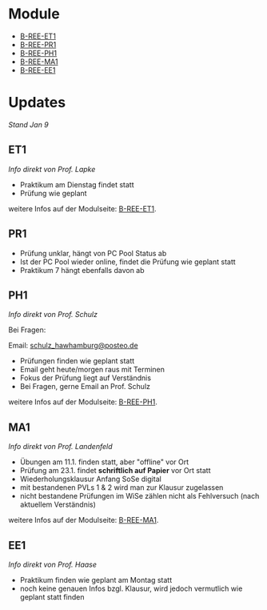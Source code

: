 # Module

- [B-REE-ET1](./B-REE-ET1/B-REE-ET1.md)
- [B-REE-PR1](./B-REE-PR1/B-REE-PR1.md)
- [B-REE-PH1](./B-REE-PH1/B-REE-PH1.md)
- [B-REE-MA1](./B-REE-MA1/B-REE-MA1.md)
- [B-REE-EE1](./B-REE-EE1/B-REE-EE1.md)

# Updates

_Stand Jan 9_

## ET1

_Info direkt von Prof. Lapke_

- Praktikum am Dienstag findet statt
- Prüfung wie geplant

weitere Infos auf der Modulseite: [B-REE-ET1](./B-REE-ET1/B-REE-ET1.md).

## PR1

- Prüfung unklar, hängt von PC Pool Status ab
- Ist der PC Pool wieder online, findet die Prüfung wie geplant statt
- Praktikum 7 hängt ebenfalls davon ab

## PH1

_Info direkt von Prof. Schulz_

Bei Fragen:

Email: [schulz_hawhamburg@posteo.de](mailto:schulz_hawhamburg@posteo.de)

- Prüfungen finden wie geplant statt
- Email geht heute/morgen raus mit Terminen
- Fokus der Prüfung liegt auf Verständnis
- Bei Fragen, gerne Email an Prof. Schulz

weitere Infos auf der Modulseite: [B-REE-PH1](./B-REE-PH1/B-REE-PH1.md).

## MA1

_Info direkt von Prof. Landenfeld_

- Übungen am 11.1. finden statt, aber "offline" vor Ort
- Prüfung am 23.1. findet **schriftlich auf Papier** vor Ort statt
- Wiederholungsklausur Anfang SoSe digital
- mit bestandenen PVLs 1 & 2 wird man zur Klausur zugelassen
- nicht bestandene Prüfungen im WiSe zählen nicht als Fehlversuch (nach aktuellem Verständnis)

weitere Infos auf der Modulseite: [B-REE-MA1](./B-REE-MA1/B-REE-MA1.md).

## EE1

_Info direkt von Prof. Haase_

- Praktikum finden wie geplant am Montag statt
- noch keine genauen Infos bzgl. Klausur, wird jedoch vermutlich wie geplant statt finden
